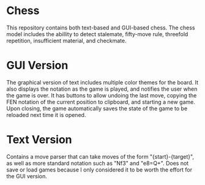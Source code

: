 # Chess
This repository contains both text-based and GUI-based chess. The chess model includes the
abillity to detect stalemate, fifty-move rule, threefold repetition, insufficient material,
and checkmate.

# GUI Version
The graphical version of text includes multiple color themes for the board. It also displays
the notation as the game is played, and notifies the user when the game is over. It has buttons
to allow undoing the last move, copying the FEN notation of the current position to clipboard,
and starting a new game. Upon closing, the game automatically saves the state of the game to
be reloaded next time it is opened.

# Text Version
Contains a move parser that can take moves of the form "{start}-{target}", as well as more
standard notation such as "Nf3" and "e8=Q+". Does not save or load games because I only
considered it to be worth the effort for the GUI version.
